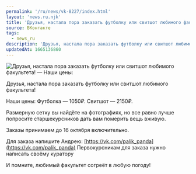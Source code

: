 ```yaml
---
permalink: '/ru/news/vk-8227/index.html'
layout: 'news.ru.njk'
title: 'Друзья, настала пора заказать футболку или свитшот любимого факультета! — Наши цены: '
source: ВКонтакте
tags:
  - news_ru
description: 'Друзья, настала пора заказать футболку или свитшот любимого факультета! — Наши цены: '
updatedAt: 1665136860
---
```

![Друзья, настала пора заказать футболку или свитшот любимого факультета! — Наши цены: ](https://sun1-86.userapi.com/impg/N446bP8bytpw2TsvRg6TC1ruNSLG6eclWQKGAg/3OfueSnftvM.jpg?size=1280x853&quality=96&sign=cf205af12bb55819ac4c2208391048db&c_uniq_tag=CFBsnUCjNYqaRqu0NMFcN5TpqezjK8auL8Sx_Rq7gNI&type=album)

Друзья, настала пора заказать футболку или свитшот любимого факультета!

Наши цены:
Футболка — 1050₽.
Свитшот — 2150₽.

Размерную сетку вы найдёте на фотографиях, но все равно лучше попросите старшекурсников дать вам померить вещь вживую.

Заказы принимаем до 16 октября включительно.

Для заказа напишите Андрею: [https://vk.com/palik_panda](https://vk.com/palik_panda)
Первокурсникам для заказа нужно написать своёму куратору

И помните, любимый факультет согреёт в любую погоду!
